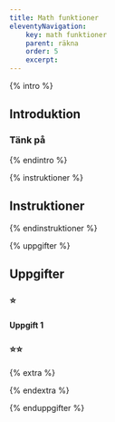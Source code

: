 ```yaml
---
title: Math funktioner
eleventyNavigation:
    key: math funktioner
    parent: räkna
    order: 5
    excerpt: 
---
```


{% intro %}

## Introduktion


### Tänk på



{% endintro %}

{% instruktioner %}

## Instruktioner


{% endinstruktioner %}

{% uppgifter %}

## Uppgifter
### ⭐
#### Uppgift 1



### ⭐⭐

{% extra %}




{% endextra %}

{% enduppgifter %}